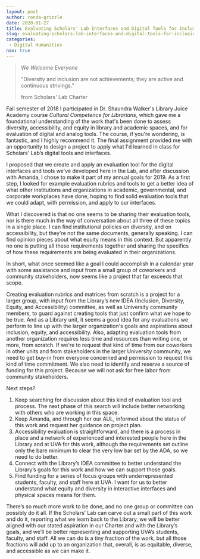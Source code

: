 ```yaml
---
layout: post
author: ronda-grizzle
date: 2020-01-27
title: Evaluating Scholars' Lab Interfaces and Digital Tools for Inclusivity, Accessibility, and Equity
slug: evaluating-scholars-lab-interfaces-and-digital-tools-for-inclusivity-accessibility-and-equity
categories:
 - Digital Humanities
nav: true
---
```


> *We Welcome Everyone*
>
> "Diversity and inclusion are not achievements; they are active and continuous strivings."
>
> from Scholars' Lab Charter

Fall semester of 2018 I participated in Dr. Shaundra Walker's Library Juice Academy course *Cultural Competence for Librarians*, which gave me a foundational understanding of the work that's been done to assess diversity, accessibility, and equity in library and academic spaces, and for evaluation of digital and analog tools. The course, if you're wondering, is fantastic, and I highly recommend it. The final assignment provided me with an opportunity to design a project to apply what I'd learned in class for Scholars' Lab’s digital tools and interfaces.

I proposed that we create and apply an evaluation tool for the digital interfaces and tools we've developed here in the Lab, and after discussion with Amanda, I chose to make it part of my annual goals for 2019. As a first step, I looked for example evaluation rubrics and tools to get a better idea of what other institutions and organizations in academic, governmental, and corporate workplaces have done, hoping to find solid evaluation tools that we could adapt, with permission, and apply to our interfaces.

What I discovered is that no one seems to be sharing their evaluation tools, nor is there much in the way of conversation about all three of these topics in a single place. I can find institutional policies on diversity, and on accessibility, but they're not the same documents, generally speaking. I can find opinion pieces about what equity means in this context. But apparently no one is putting all these requirements together and sharing the specifics of how these requirements are being evaluated in their organizations.

In short, what once seemed like a goal I could accomplish in a calendar year with some assistance and input from a small group of coworkers and community stakeholders, now seems like a project that far exceeds that scope.

Creating evaluation rubrics and matrices from scratch is a project for a larger group, with input from the Library’s new IDEA (Inclusion, Diversity, Equity, and Accessibility) committee, as well as University community members, to guard against creating tools that just confirm what we hope to be true. And as a Library unit, it seems a good idea for any evaluations we perform to line up with the larger organization's goals and aspirations about inclusion, equity, and accessibility. Also, adapting evaluation tools from another organization requires less time and resources than writing one, or more, from scratch. If we're to request that kind of time from our coworkers in other units and from stakeholders in the larger University community, we need to get buy-in from everyone concerned and permission to request this kind of time commitment. We also need to identify and reserve a source of funding for this project. Because we will not ask for free labor from community stakeholders.

Next steps?
1. Keep searching for discussion about this kind of evaluation tool and process. The next phase of this search will include better networking with others who are working in this space.
2. Keep Amanda, and through her our AUL, informed about the status of this work and request her guidance on project plan.
3. Accessibility evaluation is straightforward, and there is a process in place and a network of experienced and interested people here in the Library and at UVA for this work, although the requirements set outline only the bare minimum to clear the very low bar set by the ADA, so we need to do better.
4. Connect with the Library’s IDEA committee to better understand the Library’s goals for this work and how we can support those goals.
5. Find funding for a series of focus groups with underrepresented students, faculty, and staff here at UVA. I want for us to better understand what equity and diversity in interactive interfaces and physical spaces means for them.
 
There’s so much more work to be done, and no one group or committee can possibly do it all. If the Scholars’ Lab can carve out a small part of this work and do it, reporting what we learn back to the Library, we will be better aligned with our stated aspiration in our Charter and with the Library’s goals, and we’ll be better representing and supporting UVA’s students, faculty, and staff. All we can do is a tiny fraction of the work, but all those fractions will add up to an organization that, overall, is as equitable, diverse, and accessible as we can make it.



